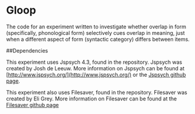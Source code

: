 # Gloop

The code for an experiment written to investigate whether overlap in form (specifically, phonological form) selectively cues overlap in meaning, just when a different aspect of form (syntactic category) differs between items.

##Dependencies

This experiment uses Jspsych 4.3, found in the repository. Jspsych was created by Josh de Leeuw. More information on Jspsych can be found at [http://www.jspsych.org/](http://www.jspsych.org/) or the [Jspsych github page](https://github.com/jodeleeuw/jsPsych/).

This experiment also uses Filesaver, found in the repository. Filesaver was created by Eli Grey. More information on Filesaver can be found at the [Filesaver github page](https://github.com/eligrey/FileSaver.js/)
